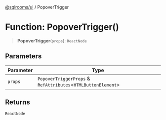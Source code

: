 [@sqlrooms/ui](../index.md) / PopoverTrigger

# Function: PopoverTrigger()

> **PopoverTrigger**(`props`): `ReactNode`

## Parameters

| Parameter | Type |
| ------ | ------ |
| `props` | `PopoverTriggerProps` & `RefAttributes`\<`HTMLButtonElement`\> |

## Returns

`ReactNode`
